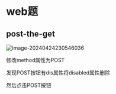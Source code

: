 # web题

## post-the-get

![image-20240424230546036](C:\Users\刘春明\AppData\Roaming\Typora\typora-user-images\image-20240424230546036.png)

修改method属性为POST

发现POST按钮有dis属性将disabled属性删除

然后点击POST按钮